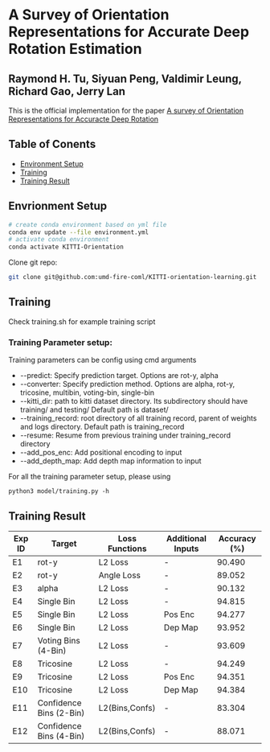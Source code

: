 # A Survey of Orientation Representations for Accurate Deep Rotation Estimation 
## Raymond H. Tu, Siyuan Peng, Valdimir Leung, Richard Gao, Jerry Lan
This is the official implementation for the paper [A survey of Orientation Representations for Accuracte Deep Rotation](www.google.com)

## Table of Conents
- [Environment Setup](#Envrionment-Setup)
- [Training](#Training)
- [Training Result](#Training-Result)

## Envrionment Setup
``` bash
# create conda environment based on yml file
conda env update --file environment.yml
# activate conda environment
conda activate KITTI-Orientation
```
Clone git repo:
``` bash
git clone git@github.com:umd-fire-coml/KITTI-orientation-learning.git
```
## Training
Check training.sh for example training script

### Training Parameter setup:
Training parameters can be config using cmd arguments
- --predict: Specify prediction target. Options are rot-y, alpha
- --converter:  Specify prediction method. Options are alpha, rot-y, tricosine, multibin, voting-bin, single-bin
- --kitti_dir: path to kitti dataset directory. Its subdirectory should have training/ and testing/ Default path is dataset/
- --training_record: root directory of all training record, parent of weights and logs directory. Default path is training_record
- --resume: Resume from previous training under training_record directory
- --add_pos_enc: Add positional encoding to input
- --add_depth_map: Add depth map information to input

For all the training parameter setup, please using
```
python3 model/training.py -h
```

## Training Result
| Exp ID | Target                  | Loss Functions | Additional Inputs | Accuracy  (\%) |
|--------|-------------------------|----------------|-------------------|----------------|
| E1     | rot-y                   | L2 Loss        | -                 | 90.490         |
| E2     | rot-y                   | Angle Loss     | -                 | 89.052         |
| E3     | alpha                   | L2 Loss        | -                 | 90.132         |
| E4     | Single Bin              | L2 Loss        | -                 | 94.815         |
| E5     | Single Bin              | L2 Loss        | Pos Enc           | 94.277         |
| E6     | Single Bin              | L2 Loss        | Dep Map           | 93.952         |
| E7     | Voting Bins (4-Bin)     | L2 Loss        | -                 | 93.609         |
| E8     | Tricosine               | L2 Loss        | -                 | 94.249         |
| E9     | Tricosine               | L2 Loss        | Pos Enc           | 94.351         |
| E10    | Tricosine               | L2 Loss        | Dep Map           | 94.384         |
| E11    | Confidence Bins (2-Bin) | L2(Bins,Confs) | -                 | 83.304         |
| E12    | Confidence Bins (4-Bin) | L2(Bins,Confs) | -                 | 88.071         |

